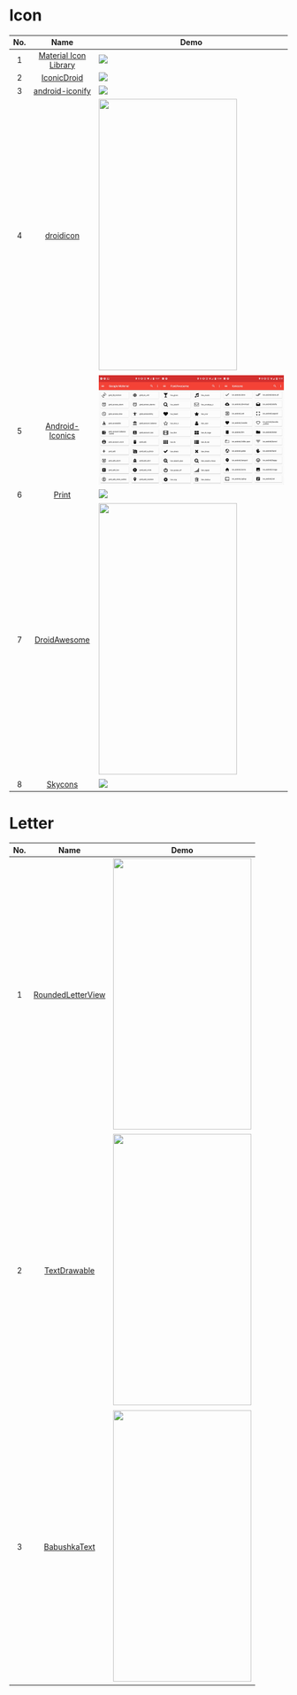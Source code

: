 Icon
======================
No. | Name | Demo
:---: | :---: | ---
1| [Material Icon Library](https://github.com/code-mc/material-icon-lib) | ![](https://camo.githubusercontent.com/802f5408fb1caeae9647d6e72c5905225b24220d/687474703a2f2f692e696d6775722e636f6d2f4b584866586f382e676966)
2| [IconicDroid](https://github.com/atermenji/IconicDroid) | ![](https://camo.githubusercontent.com/5d78cabc9fe501b8eaaac8e7cb49370d57e1e3ec/687474703a2f2f686162726173746f726167652e6f72672f73746f72616765322f6238662f3234332f6439362f62386632343364393661363536663362393465326565366535643336663866392e706e673f7261773d74727565)
3| [android-iconify](https://github.com/JoanZapata/android-iconify) | ![](https://github.com/JoanZapata/android-iconify/raw/master/graphics/androids.png)
4| [droidicon](https://github.com/theDazzler/droidicon) | <img src="https://github.com/theDazzler/droidicon/raw/master/screenshots/screen1_framed.jpg" width="250" height="490">
5| [Android-Iconics](https://github.com/mikepenz/Android-Iconics) | ![](https://raw.githubusercontent.com/mikepenz/Android-Iconics/develop/DEV/github/screenshots1.jpg)
6| [Print](https://github.com/johnkil/Print) | ![](https://raw.githubusercontent.com/johnkil/Print/master/art/print.jpg)
7| [DroidAwesome](https://github.com/Livin21/DroidAwesome) | <img src="https://camo.githubusercontent.com/b4ab1baa097da63b98246522d5357fff78c3a19c/68747470733a2f2f7332312e706f7374696d672e6f72672f346d6b3038676e39332f53637265656e73686f745f313438303234343330382e706e67" width="250" height="490">
8| [Skycons](https://github.com/torryharris/Skycons) | ![](https://github.com/torryharris/Skycons/raw/master/Skycons/skycons.gif)

Letter
======================
No. | Name | Demo
:---: | :---: | ---
1| [RoundedLetterView](https://github.com/pavlospt/RoundedLetterView) | <img src="https://github.com/pavlospt/RoundedLetterView/raw/master/Screenshots/device-2014-11-13-191000.png" width="250" height="490">
2| [TextDrawable](https://github.com/amulyakhare/TextDrawable) | <img src="https://github.com/amulyakhare/TextDrawable/raw/master/screens/screen1-material.png" width="250" height="490">
3| [BabushkaText](https://github.com/quiqueqs/BabushkaText) | <img src="https://github.com/quiqueqs/BabushkaText/raw/master/images/example.png" width="250" height="490">